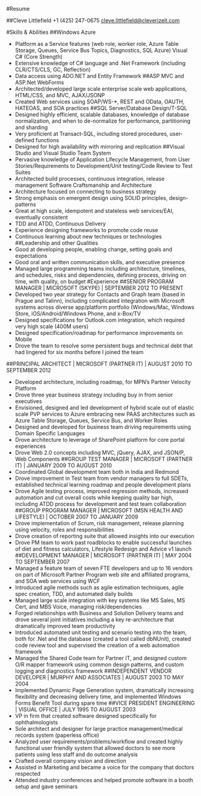 #Resume

##Cleve Littlefield
+1 (425) 247-0675
cleve.littlefield@cleverizeit.com

#Skills & Abilities
##Windows Azure 
* Platform as a Service features (web role, worker role, Azure Table Storage, Queues, Service Bus Topics, Diagnostics, SQL Azure)
Visual C# (Core Strength) 
* Extensive knowledge of C# language and .Net Framework (including CLR/CTS/CLS, GC, Reflection)
* Data access using ADO.NET and Entity Framework
##ASP MVC and ASP.Net WebForms
* Architected/developed large scale enterprise scale web applications, HTML/CSS, and MVC, AJAX/JSONP
* Created Web services using SOAP/WS-*, REST and OData, OAUTH, HATEOAS, and SOA practices
##SQL Server/Database Design/T-SQL
* Designed highly efficient, scalable databases, knowledge of database normalization, and when to de-normalize for performance, partitioning and sharding
* Very proficient at Transact-SQL, including stored procedures, user-defined functions
* Designed for high availability with mirroring and replication
##Visual Studio and Visual Studio Team System 
* Pervasive knowledge of Application Lifecycle Management, from User Stories/Requirements to Development/Unit testing/Code Review to Test Suites
* Architected build processes, continuous integration, release management
Software Craftsmanship and Architecture
* Architecture focused on connecting to business strategy
* Strong emphasis on emergent design using SOLID principles, design-patterns
* Great at high scale, idempotent and stateless web services/EAI, eventually consistent
* TDD and ATDD, Continuous Delivery
* Experience designing frameworks to promote code reuse
* Continuous learning about new techniques or technologies
##Leadership and other Qualities
* Good at developing people, enabling change, setting goals and expectations
* Good oral and written communication skills, and executive presence
* Managed large programming teams including architecture, timelines, and schedules, risks and dependencies, defining process, driving on time, with quality, on budget
#Experience
##SENIOR PROGRAM MANAGER | MICROSOFT (SKYPE) | SEPTEMBER 2012 TO PRESENT
* Developed two year strategy for Contacts and Graph team (based in Prague and Talinn), including complicated integration with Microsoft systems across diverse app/platform portfolio (Windows/Mac, Windows Store, iOS/Android/Windows Phone, and x-Box/TV
* Designed specifications for Outlook.com integration, which required very high scale (400M users)
* Designed specification/roadmap for performance improvements on Mobile
* Drove the team to resolve some persistent bugs and technical debt that had lingered for six months before I joined the team

##PRINCIPAL ARCHITECT | MICROSOFT (PARTNER IT) | AUGUST 2010 TO SEPTEMBER 2012
* Developed  architecture, including roadmap, for MPN’s Partner Velocity Platform
* Drove three year business strategy including buy in from senior executives
* Envisioned, designed and led development of hybrid scale out of elastic scale PVP services to Azure embracing new PAAS architectures such as Azure Table Storage, Queues, Service Bus, and Worker Roles
* Designed and developed for business team driving requirements using Domain Specific Languages
* Drove architecture to leverage of SharePoint platform for core portal experiences
* Drove Web 2.0 concepts including MVC, jQuery, AJAX, and JSON/P, Web Components
##GROUP TEST MANAGER | MICROSOFT (PARTNER IT) | JANUARY 2009 TO AUGUST 2010
* Coordinated Global development team both in India and Redmond
* Drove improvement in Test team from vendor managers to full SDETs, established technical learning roadmap and people development plans
* Drove Agile testing process, improved regression methods, increased automation and cut overall costs while keeping quality bar high, including ATDD process for development and test team collaboration
##GROUP PROGRAM MANAGER | MICROSOFT (MSN HEALTH AND LIFESTYLE) | OCTOBER 2007 TO JANUARY 2009
* Drove implementation of Scrum, risk management, release planning using velocity, roles and responsibilities
* Drove creation of reporting suite that allowed insights into our execution
* Drove PM team to work past roadblocks to enable successful launches of diet and fitness calculators, Lifestyle Redesign and Advice v1 launch
##DEVELOPMENT MANAGER | MICROSOFT (PARTNER IT) | MAY 2004 TO SEPTEMBER 2007
* Managed a feature team of seven FTE developers and up to 16 vendors on part of Microsoft Partner Program web site and affiliated programs, and SOA web services using WCF
* Introduced agile methods such as agile estimation techniques, agile spec creation, TDD, and automated daily builds
* Managed large scale integration with key systems like MS Sales, MS Cert, and MBS Voice, managing risk/dependencies
* Forged relationships with Business and Solution Delivery teams and drove several joint initiatives including a key re-architecture that dramatically improved team productivity
* Introduced automated unit testing and scenario testing into the team, both for .Net and the database (created a tool called dbNUnit), created code review tool and supervised the creation of a web automation framework
* Managed the Shared Code team for Partner IT, and designed custom O/R mapper framework using common design patterns, and custom logging and diagnostics framework
##INDEPENDENT VENDOR DEVELOPER | MURPHY AND ASSOCIATES | AUGUST 2003 TO MAY 2004
* Implemented Dynamic Page Generation system, dramatically increasing flexibility and decreasing delivery time, and implemented Windows Forms Benefit Tool during spare time
##VICE PRESIDENT ENGINEERING | VISUAL OFFICE | JULY 1995 TO AUGUST 2003
* VP in firm that created software designed specifically for ophthalmologists
* Sole architect and designer for large practice management/medical records system (paperless office)
* Analyzed user requirements/problems/workflow and created highly functional user friendly system that allowed doctors to see more patients using less staff and do outcome analysis
* Crafted overall company vision and direction
* Assisted in Marketing and became a voice for the company that doctors respected
* Attended industry conferences and helped promote software in a booth setup and gave seminars
